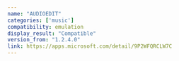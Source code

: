 ```yaml
---
name: "AUDIOEDIT"
categories: ['music']
compatibility: emulation
display_result: "Compatible"
version_from: "1.2.4.0"
link: https://apps.microsoft.com/detail/9P2WFQRCLW7C
---
```

